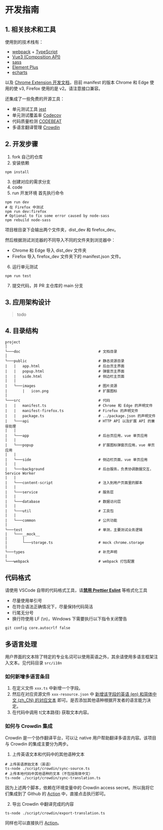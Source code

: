 # 开发指南

## 1. 相关技术和工具

使用到的技术栈有：

* [webpack](https://github.com/webpack/webpack) + [TypeScript](https://github.com/microsoft/TypeScript)
* [Vue3 (Composition API)](https://vuejs.org/api/#:~:text=defineCustomElement()-,Composition%20API,-setup())
* [sass](https://github.com/sass/sass)
* [Element Plus](https://element-plus.gitee.io/)
* [echarts](https://github.com/apache/echarts)

以及 [Chrome Extension 开发文档](https://developer.chrome.com/docs/webstore/)，目前 manifest 的版本 Chrome 和 Edge 使用的使 v3, Firefox 使用的是 v2。请注意接口兼容。

还集成了一些免费的开源工具：

* 单元测试工具 [jest](https://jestjs.io/docs/getting-started)
* 单元测试覆盖率 [Codecov](https://app.codecov.io/gh/sheepzh/timer)
* 代码质量检测 [CODEBEAT](https://codebeat.co/projects/github-com-sheepzh-timer-main)
* 多语言翻译管理 [Crowdin](https://crowdin.com/project/timer-chrome-edge-firefox)

## 2. 开发步骤

1. fork 自己的仓库
2. 安装依赖
```shell
npm install
```
3. 创建对应的需求分支
4. code
5. run 开发环境
首先执行命令
```shell
npm run dev
# 在 Firefox 中测试
npm run dev:firefox
# Optional to fix some error caused by node-sass
npm rebuild node-sass
```

项目根目录下会输出两个文件夹，dist_dev 和 firefox_dev。

然后根据测试浏览器的不同导入不同的文件夹到浏览器中：

* Chrome 和 Edge 导入 dist_dev 文件夹
* Firefox 导入 firefox_dev 文件夹下的 manifest.json 文件。
6. 运行单元测试
```shell
npm run test
```
7. 提交代码，并 PR 主仓库的 main 分支

## 3. 应用架构设计

> todo

## 4. 目录结构

```plain
project
│
└───doc                                    # 文档目录
│
└───public                                 # 静态资源目录
|   |   app.html                           # 后台页主界面
|   |   popup.html                         # 弹窗页主界面
|   |   side.html                          # 侧边栏主页面
|   |
|   └───images                             # 图片资源
|       |   icon.png                       # 扩展图标
|
└───src                                    # 代码
|   |   manifest.ts                        # Chrome 和 Edge 的声明文件
|   |   manifest-firefox.ts                # Firefox 的声明文件
|   |   package.ts                         # ../package.json 的声明文件
|   └───api                                # HTTP API 以及扩展 API 的兼容处理
|   |
|   └───app                                # 后台页应用，vue 单页应用
|   |
|   └───popup                              # 扩展图标弹窗页应用，vue 单页应用
|   |
|   └───side                               # 侧边栏页面，vue 单页应用
|   |
|   └───background                         # 后台服务，负责协调数据交互，Service Worker
|   |
|   └───content-script                     # 注入到用户页面里的脚本
|   |
|   └───service                            # 服务层
|   |
|   └───database                           # 数据访问层
|   |
|   └───util                               # 工具包
|   |
|   └───common                             # 公共功能
|
└───test                                   # 单测，主要测试业务逻辑
|   └───__mock__
|       |
|       └───storage.ts                     # mock chrome.storage
|
└───types                                  # 补充声明
|
└───webpack                                # webpack 打包配置

```

## 代码格式

请使用 VSCode 自带的代码格式工具，请<u>**禁用 Prettier Eslint**</u> 等格式化工具
* 尽量使用单引号
* 在符合语法正确情况下，尽量保持代码简洁
* 行尾无分号
* 换行符使用 LF (\n)，Windows 下需要执行以下指令关闭警告
```
git config core.autocrlf false
```

## 多语言处理

用户界面的文本除了特定的专业名词可以使用英语之外，其余请使用多语言框架注入文本。见代码目录 `src/i18n`

### 如何新增多语言条目

1. 在定义文件 `xxx.ts` 中新增一个字段。
2. 然后在对应资源文件 `xxx-resource.json` 中 <u>新增该字段的英语 (en) 和简体中文 (zh_CN) 的对应文本</u> 即可。是否添加其他语种根据开发者的语言能力决定。
3. 在代码中调用 t(文本路径) 获取文本内容。

### 如何与 Crowdin 集成

Crowdin 是一个协作翻译平台，可以让 native 用户帮助翻译多语言内容。该项目与 Crowdin 的集成主要分为两步。

1. 上传英语文本和代码中的其他语种文本

```
# 上传英语原始文本（英语）
ts-node ./script/crowdin/sync-source.ts
# 上传本地代码中其他语种的文本（不包括简体中文）
ts-node ./script/crowdin/sync-translation.ts
```

因为上述两个脚本，依赖在环境变量中的 Crowdin access secret。所以我将它们集成到了 Github 的 [Action](https://github.com/sheepzh/timer/actions/workflows/crowdin-sync.yml) 中，直接点击执行即可。

2. 导出 Crowdin 中翻译完成的内容

```
ts-node ./script/crowdin/export-translation.ts
```

同样也可以直接执行 [Action](https://github.com/sheepzh/timer/actions/workflows/crowdin-export.yml)。